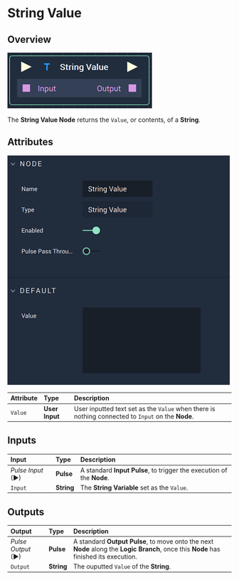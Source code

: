 # String Value

## Overview

![The String Value Node.](../../.gitbook/assets/stringvaluenode.png)

The **String Value Node** returns the `Value`, or contents, of a **String**.

## Attributes

![The String Value Node Attributes.](../../.gitbook/assets/stringvalueattributes.png)

| Attribute | Type | Description |
| :--- | :--- | :--- |
| `Value` | **User Input** | User inputted text set as the `Value` when there is nothing connected to `Input` on the **Node**. |

## Inputs

| Input | Type | Description |
| :--- | :--- | :--- |
| _Pulse Input_ \(►\) | **Pulse** | A standard **Input Pulse**, to trigger the execution of the **Node**. |
| `Input` | **String** | The **String Variable** set as the `Value`. |

## Outputs

| Output | Type | Description |
| :--- | :--- | :--- |
| _Pulse Output_ \(►\) | **Pulse** | A standard **Output Pulse**, to move onto the next **Node** along the **Logic Branch**, once this **Node** has finished its execution. |
| `Output` | **String** | The ouputted `Value` of the **String**. |

